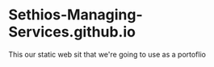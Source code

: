 # Sethios-Managing-Services.github.io
This our static web sit that we're going to use as a portoflio
